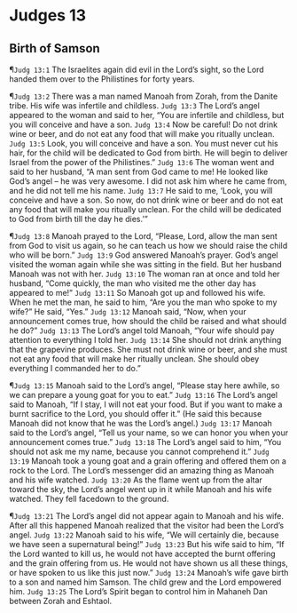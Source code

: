 # Judges 13

## Birth of Samson
¶`Judg 13:1` The Israelites again did evil in the Lord’s sight, so the Lord handed them over to the Philistines for forty years.

¶`Judg 13:2` There was a man named Manoah from Zorah, from the Danite tribe. His wife was infertile and childless.
`Judg 13:3` The Lord’s angel appeared to the woman and said to her, “You are infertile and childless, but you will conceive and have a son.
`Judg 13:4` Now be careful! Do not drink wine or beer, and do not eat any food that will make you ritually unclean.
`Judg 13:5` Look, you will conceive and have a son. You must never cut his hair, for the child will be dedicated to God from birth. He will begin to deliver Israel from the power of the Philistines.”
`Judg 13:6` The woman went and said to her husband, “A man sent from God came to me! He looked like God’s angel – he was very awesome. I did not ask him where he came from, and he did not tell me his name.
`Judg 13:7` He said to me, ‘Look, you will conceive and have a son. So now, do not drink wine or beer and do not eat any food that will make you ritually unclean. For the child will be dedicated to God from birth till the day he dies.’”

¶`Judg 13:8` Manoah prayed to the Lord, “Please, Lord, allow the man sent from God to visit us again, so he can teach us how we should raise the child who will be born.”
`Judg 13:9` God answered Manoah’s prayer. God’s angel visited the woman again while she was sitting in the field. But her husband Manoah was not with her.
`Judg 13:10` The woman ran at once and told her husband, “Come quickly, the man who visited me the other day has appeared to me!”
`Judg 13:11` So Manoah got up and followed his wife. When he met the man, he said to him, “Are you the man who spoke to my wife?” He said, “Yes.”
`Judg 13:12` Manoah said, “Now, when your announcement comes true, how should the child be raised and what should he do?”
`Judg 13:13` The Lord’s angel told Manoah, “Your wife should pay attention to everything I told her.
`Judg 13:14` She should not drink anything that the grapevine produces. She must not drink wine or beer, and she must not eat any food that will make her ritually unclean. She should obey everything I commanded her to do.”

¶`Judg 13:15` Manoah said to the Lord’s angel, “Please stay here awhile, so we can prepare a young goat for you to eat.”
`Judg 13:16` The Lord’s angel said to Manoah, “If I stay, I will not eat your food. But if you want to make a burnt sacrifice to the Lord, you should offer it.” (He said this because Manoah did not know that he was the Lord’s angel.)
`Judg 13:17` Manoah said to the Lord’s angel, “Tell us your name, so we can honor you when your announcement comes true.”
`Judg 13:18` The Lord’s angel said to him, “You should not ask me my name, because you cannot comprehend it.”
`Judg 13:19` Manoah took a young goat and a grain offering and offered them on a rock to the Lord. The Lord’s messenger did an amazing thing as Manoah and his wife watched.
`Judg 13:20` As the flame went up from the altar toward the sky, the Lord’s angel went up in it while Manoah and his wife watched. They fell facedown to the ground.

¶`Judg 13:21` The Lord’s angel did not appear again to Manoah and his wife. After all this happened Manoah realized that the visitor had been the Lord’s angel.
`Judg 13:22` Manoah said to his wife, “We will certainly die, because we have seen a supernatural being!”
`Judg 13:23` But his wife said to him, “If the Lord wanted to kill us, he would not have accepted the burnt offering and the grain offering from us. He would not have shown us all these things, or have spoken to us like this just now.”
`Judg 13:24` Manoah’s wife gave birth to a son and named him Samson. The child grew and the Lord empowered him.
`Judg 13:25` The Lord’s Spirit began to control him in Mahaneh Dan between Zorah and Eshtaol.
